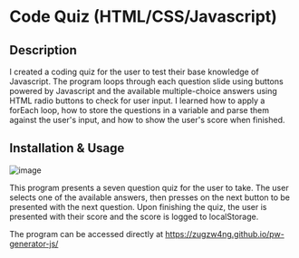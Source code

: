# Code Quiz (HTML/CSS/Javascript)

## Description
  I created a coding quiz for the user to test their base knowledge of Javascript. The program loops through each question slide using buttons powered by Javascript and the available multiple-choice answers using HTML radio buttons to check for user input. I learned how to apply a forEach loop, how to store the questions in a variable and parse them against the user's input, and how to show the user's score when finished.
  
## Installation & Usage
  ![image](https://user-images.githubusercontent.com/88681510/132933260-1084ab1c-ad53-41b2-af74-cf8372fe8b47.png)

This program presents a seven question quiz for the user to take. The user selects one of the available answers, then presses on the next button to be presented with the next question. Upon finishing the quiz, the user is presented with their score and the score is logged to localStorage.

The program can be accessed directly at https://zugzw4ng.github.io/pw-generator-js/

